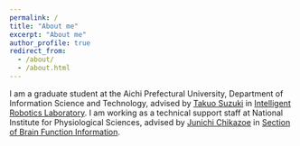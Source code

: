 ```yaml
---
permalink: /
title: "About me"
excerpt: "About me"
author_profile: true
redirect_from:
  - /about/
  - /about.html
---
```


I am a graduate student at the Aichi Prefectural University, Department of Information Science and Technology, advised by [Takuo Suzuki](https://researchmap.jp/takuo-suzuki?lang=en) in [Intelligent Robotics Laboratory](http://www.ist.aichi-pu.ac.jp/lab/st/index.html). I am working as a technical support staff at National Institute for Physiological Sciences, advised by [Junichi Chikazoe](https://scholar.google.co.jp/citations?user=jlB0TpIAAAAJ) in [Section of Brain Function Information](https://www.zoelabo.com/english-home).

<!--
# Research Interest
- Machine Learning
- Deep Learning
- Robotics
- Hand Gesture Recognition
- Designing Technology for Older Adults
- Ambient Assisted Living

# Publications
## Journals

## International Proceedings

## Domestic Proceedings

# Awards

# Education

# Work Experience

# Professional Activities
## Member
-->
